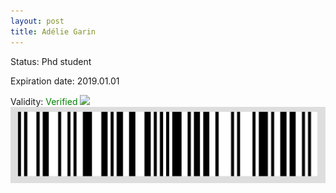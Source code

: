 ```yaml
---
layout: post
title: Adélie Garin
---
```


Status: Phd student

Expiration date: 2019.01.01

Validity: <font color="green"> Verified</font> 
![](/members/img/Adélie_Garin.png)
![](/members/img/bar.png)
